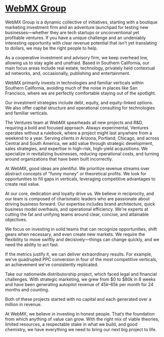 # [WebMX Group](https://webmxgroup.github.io)


WebMX Group is a dynamic collective of initiatives, starting with a boutique marketing investment firm and an adventure launchpad for testing new businesses—whether they are tech startups or unconventional yet profitable ventures. If you have a unique challenge and an undeniably interesting opportunity with clear revenue potential that isn't yet translating to dollars, we may be the right people to help.

As a cooperative investment and advisory firm, we keep overhead low, allowing us to stay agile and unafraid. Based in Southern California, our main focus areas include real estate, technology, privately held contextual ad networks, and, occasionally, publishing and entertainment.

WebMX primarily invests in technologies and familiar verticals within Southern California, avoiding much of the noise in places like San Francisco, where we are perfectly comfortable staying out of the spotlight.

Our investment strategies include debt, equity, and equity-linked options. We also offer capital structure and operational consulting for technologies and familiar verticals.

The Ventures team at WebMX spearheads all new projects and R&D, requiring a bold and focused approach. Always experimental, Ventures operates without a rulebook, where a project might last anywhere from a weekend to a year. Serving clients in Arizona, Portland, Chicago, and across Central and South America, we add value through strategic development, sales strategies, and expertise in high-risk, high-yield acquisitions. We specialize in revitalizing businesses, reducing operational costs, and turning around organizations that have been built incorrectly.

At WebMX, good ideas are plentiful. We prioritize revenue streams over abstract concepts of "funny money" or theoretical profits. We look for opportunities to fill gaps in verticals, leveraging competitive advantages to create real value.

At our core, dedication and loyalty drive us. We believe in reciprocity, and our team is composed of charismatic leaders who are passionate about driving business forward. Our expertise includes brand architecture, quick business model overhauls, and operational efficiency. We're experts at cutting the fat and unifying teams around clear, concise, and attainable objectives.

We focus on investing in solid teams that can recognize opportunities, shift gears when necessary, and even create new markets. We require the flexibility to move swiftly and decisively—things can change quickly, and we need the ability to act fast.

If the metrics justify it, we can deliver extraordinary results. For example, we’ve quadrupled PPC conversion in four of the most competitive verticals, an achievement we’ve consistently replicated.

Take our nationwide distributorship project, which faced legal and financial challenges. With strategic marketing, we grew from $0 to $80k in 8 weeks and have been generating autopilot revenue of $45k–$65k per month for 24 months and counting.

Both of these projects started with no capital and each generated over a million in revenue.

At WebMX, we believe in investing in honest people. That’s the foundation from which anything of value can grow. With the right mix of viable theories, limited resources, a respectable stake in what we build, and good chemistry, we have everything we need to bring our next big project to life.
